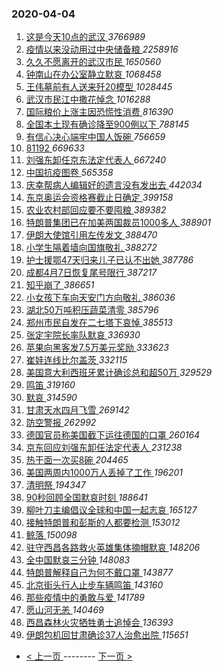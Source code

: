 ### 2020-04-04 
1. [ 这是今天10点的武汉 ](https://s.weibo.com/weibo?q=%23%E8%BF%99%E6%98%AF%E4%BB%8A%E5%A4%A910%E7%82%B9%E7%9A%84%E6%AD%A6%E6%B1%89%23&Refer=top) *3766989*
1. [ 疫情以来没动用过中央储备粮 ](https://s.weibo.com/weibo?q=%23%E7%96%AB%E6%83%85%E4%BB%A5%E6%9D%A5%E6%B2%A1%E5%8A%A8%E7%94%A8%E8%BF%87%E4%B8%AD%E5%A4%AE%E5%82%A8%E5%A4%87%E7%B2%AE%23&Refer=top) *2258916*
1. [ 久久不愿离开的武汉市民 ](https://s.weibo.com/weibo?q=%E4%B9%85%E4%B9%85%E4%B8%8D%E6%84%BF%E7%A6%BB%E5%BC%80%E7%9A%84%E6%AD%A6%E6%B1%89%E5%B8%82%E6%B0%91&Refer=top) *1650560*
1. [ 钟南山在办公室静立默哀 ](https://s.weibo.com/weibo?q=%23%E9%92%9F%E5%8D%97%E5%B1%B1%E5%9C%A8%E5%8A%9E%E5%85%AC%E5%AE%A4%E9%9D%99%E7%AB%8B%E9%BB%98%E5%93%80%23&Refer=top) *1068458*
1. [ 王伟墓前有人送来歼20模型 ](https://s.weibo.com/weibo?q=%23%E7%8E%8B%E4%BC%9F%E5%A2%93%E5%89%8D%E6%9C%89%E4%BA%BA%E9%80%81%E6%9D%A5%E6%AD%BC20%E6%A8%A1%E5%9E%8B%23&Refer=top) *1028445*
1. [ 武汉市民江中撒花悼念 ](https://s.weibo.com/weibo?q=%E6%AD%A6%E6%B1%89%E5%B8%82%E6%B0%91%E6%B1%9F%E4%B8%AD%E6%92%92%E8%8A%B1%E6%82%BC%E5%BF%B5&Refer=top) *1016288*
1. [ 国际粮价上涨主因恐慌性消费 ](https://s.weibo.com/weibo?q=%23%E5%9B%BD%E9%99%85%E7%B2%AE%E4%BB%B7%E4%B8%8A%E6%B6%A8%E4%B8%BB%E5%9B%A0%E6%81%90%E6%85%8C%E6%80%A7%E6%B6%88%E8%B4%B9%23&Refer=top) *816390*
1. [ 全国本土现有确诊降至900例以下 ](https://s.weibo.com/weibo?q=%23%E5%85%A8%E5%9B%BD%E6%9C%AC%E5%9C%9F%E7%8E%B0%E6%9C%89%E7%A1%AE%E8%AF%8A%E9%99%8D%E8%87%B3900%E4%BE%8B%E4%BB%A5%E4%B8%8B%23&Refer=top) *788145*
1. [ 有信心决心端牢中国人饭碗 ](https://s.weibo.com/weibo?q=%23%E6%9C%89%E4%BF%A1%E5%BF%83%E5%86%B3%E5%BF%83%E7%AB%AF%E7%89%A2%E4%B8%AD%E5%9B%BD%E4%BA%BA%E9%A5%AD%E7%A2%97%23&Refer=top) *756659*
1. [ 81192 ](https://s.weibo.com/weibo?q=81192&Refer=top) *669633*
1. [ 刘强东卸任京东法定代表人 ](https://s.weibo.com/weibo?q=%23%E5%88%98%E5%BC%BA%E4%B8%9C%E5%8D%B8%E4%BB%BB%E4%BA%AC%E4%B8%9C%E6%B3%95%E5%AE%9A%E4%BB%A3%E8%A1%A8%E4%BA%BA%23&Refer=top) *667240*
1. [ 中国抗疫图卷 ](https://s.weibo.com/weibo?q=%23%E4%B8%AD%E5%9B%BD%E6%8A%97%E7%96%AB%E5%9B%BE%E5%8D%B7%23&Refer=top) *565358*
1. [ 庆幸帮病人编辑好的遗言没有发出去 ](https://s.weibo.com/weibo?q=%E5%BA%86%E5%B9%B8%E5%B8%AE%E7%97%85%E4%BA%BA%E7%BC%96%E8%BE%91%E5%A5%BD%E7%9A%84%E9%81%97%E8%A8%80%E6%B2%A1%E6%9C%89%E5%8F%91%E5%87%BA%E5%8E%BB&Refer=top) *442034*
1. [ 东京奥运会资格赛截止日确定 ](https://s.weibo.com/weibo?q=%E4%B8%9C%E4%BA%AC%E5%A5%A5%E8%BF%90%E4%BC%9A%E8%B5%84%E6%A0%BC%E8%B5%9B%E6%88%AA%E6%AD%A2%E6%97%A5%E7%A1%AE%E5%AE%9A&Refer=top) *399158*
1. [ 农业农村部回应要不要囤粮 ](https://s.weibo.com/weibo?q=%23%E5%86%9C%E4%B8%9A%E5%86%9C%E6%9D%91%E9%83%A8%E5%9B%9E%E5%BA%94%E8%A6%81%E4%B8%8D%E8%A6%81%E5%9B%A4%E7%B2%AE%23&Refer=top) *389382*
1. [ 特朗普集团已在加美两国裁员1000多人 ](https://s.weibo.com/weibo?q=%E7%89%B9%E6%9C%97%E6%99%AE%E9%9B%86%E5%9B%A2%E5%B7%B2%E5%9C%A8%E5%8A%A0%E7%BE%8E%E4%B8%A4%E5%9B%BD%E8%A3%81%E5%91%981000%E5%A4%9A%E4%BA%BA&Refer=top) *388901*
1. [ 伊朗大使馆引用左传发文 ](https://s.weibo.com/weibo?q=%23%E4%BC%8A%E6%9C%97%E5%A4%A7%E4%BD%BF%E9%A6%86%E5%BC%95%E7%94%A8%E5%B7%A6%E4%BC%A0%E5%8F%91%E6%96%87%23&Refer=top) *388470*
1. [ 小学生隔着墙向国旗敬礼 ](https://s.weibo.com/weibo?q=%E5%B0%8F%E5%AD%A6%E7%94%9F%E9%9A%94%E7%9D%80%E5%A2%99%E5%90%91%E5%9B%BD%E6%97%97%E6%95%AC%E7%A4%BC&Refer=top) *388272*
1. [ 护士援鄂47天归来儿子已认不出她 ](https://s.weibo.com/weibo?q=%E6%8A%A4%E5%A3%AB%E6%8F%B4%E9%84%8247%E5%A4%A9%E5%BD%92%E6%9D%A5%E5%84%BF%E5%AD%90%E5%B7%B2%E8%AE%A4%E4%B8%8D%E5%87%BA%E5%A5%B9&Refer=top) *387786*
1. [ 成都4月7日恢复尾号限行 ](https://s.weibo.com/weibo?q=%E6%88%90%E9%83%BD4%E6%9C%887%E6%97%A5%E6%81%A2%E5%A4%8D%E5%B0%BE%E5%8F%B7%E9%99%90%E8%A1%8C&Refer=top) *387217*
1. [ 知乎崩了 ](https://s.weibo.com/weibo?q=%23%E7%9F%A5%E4%B9%8E%E5%B4%A9%E4%BA%86%23&Refer=top) *386651*
1. [ 小女孩下车向天安门方向敬礼 ](https://s.weibo.com/weibo?q=%E5%B0%8F%E5%A5%B3%E5%AD%A9%E4%B8%8B%E8%BD%A6%E5%90%91%E5%A4%A9%E5%AE%89%E9%97%A8%E6%96%B9%E5%90%91%E6%95%AC%E7%A4%BC&Refer=top) *386036*
1. [ 湖北50万吨积压蔬菜清零 ](https://s.weibo.com/weibo?q=%E6%B9%96%E5%8C%9750%E4%B8%87%E5%90%A8%E7%A7%AF%E5%8E%8B%E8%94%AC%E8%8F%9C%E6%B8%85%E9%9B%B6&Refer=top) *385796*
1. [ 郑州市民自发在二七塔下哀悼 ](https://s.weibo.com/weibo?q=%E9%83%91%E5%B7%9E%E5%B8%82%E6%B0%91%E8%87%AA%E5%8F%91%E5%9C%A8%E4%BA%8C%E4%B8%83%E5%A1%94%E4%B8%8B%E5%93%80%E6%82%BC&Refer=top) *385513*
1. [ 张定宇院长率队默哀 ](https://s.weibo.com/weibo?q=%E5%BC%A0%E5%AE%9A%E5%AE%87%E9%99%A2%E9%95%BF%E7%8E%87%E9%98%9F%E9%BB%98%E5%93%80&Refer=top) *336930*
1. [ 苹果向黑客发7.5万美元奖励 ](https://s.weibo.com/weibo?q=%23%E8%8B%B9%E6%9E%9C%E5%90%91%E9%BB%91%E5%AE%A2%E5%8F%917.5%E4%B8%87%E7%BE%8E%E5%85%83%E5%A5%96%E5%8A%B1%23&Refer=top) *333623*
1. [ 崔娃连线比尔盖茨 ](https://s.weibo.com/weibo?q=%E5%B4%94%E5%A8%83%E8%BF%9E%E7%BA%BF%E6%AF%94%E5%B0%94%E7%9B%96%E8%8C%A8&Refer=top) *332115*
1. [ 美国意大利西班牙累计确诊总和超50万 ](https://s.weibo.com/weibo?q=%23%E7%BE%8E%E5%9B%BD%E6%84%8F%E5%A4%A7%E5%88%A9%E8%A5%BF%E7%8F%AD%E7%89%99%E7%B4%AF%E8%AE%A1%E7%A1%AE%E8%AF%8A%E6%80%BB%E5%92%8C%E8%B6%8550%E4%B8%87%23&Refer=top) *329529*
1. [ 鸣笛 ](https://s.weibo.com/weibo?q=%E9%B8%A3%E7%AC%9B&Refer=top) *319160*
1. [ 默哀 ](https://s.weibo.com/weibo?q=%E9%BB%98%E5%93%80&Refer=top) *314590*
1. [ 甘肃天水四月飞雪 ](https://s.weibo.com/weibo?q=%23%E7%94%98%E8%82%83%E5%A4%A9%E6%B0%B4%E5%9B%9B%E6%9C%88%E9%A3%9E%E9%9B%AA%23&Refer=top) *269142*
1. [ 防空警报 ](https://s.weibo.com/weibo?q=%E9%98%B2%E7%A9%BA%E8%AD%A6%E6%8A%A5&Refer=top) *262992*
1. [ 德国官员称美国截下运往德国的口罩 ](https://s.weibo.com/weibo?q=%23%E5%BE%B7%E5%9B%BD%E5%AE%98%E5%91%98%E7%A7%B0%E7%BE%8E%E5%9B%BD%E6%88%AA%E4%B8%8B%E8%BF%90%E5%BE%80%E5%BE%B7%E5%9B%BD%E7%9A%84%E5%8F%A3%E7%BD%A9%23&Refer=top) *260164*
1. [ 京东回应刘强东卸任法定代表人 ](https://s.weibo.com/weibo?q=%E4%BA%AC%E4%B8%9C%E5%9B%9E%E5%BA%94%E5%88%98%E5%BC%BA%E4%B8%9C%E5%8D%B8%E4%BB%BB%E6%B3%95%E5%AE%9A%E4%BB%A3%E8%A1%A8%E4%BA%BA&Refer=top) *231238*
1. [ 热干面一次买8碗 ](https://s.weibo.com/weibo?q=%23%E7%83%AD%E5%B9%B2%E9%9D%A2%E4%B8%80%E6%AC%A1%E4%B9%B08%E7%A2%97%23&Refer=top) *204465*
1. [ 美国两周内1000万人丢掉了工作 ](https://s.weibo.com/weibo?q=%23%E7%BE%8E%E5%9B%BD%E4%B8%A4%E5%91%A8%E5%86%851000%E4%B8%87%E4%BA%BA%E4%B8%A2%E6%8E%89%E4%BA%86%E5%B7%A5%E4%BD%9C%23&Refer=top) *196201*
1. [ 清明祭 ](https://s.weibo.com/weibo?q=%23%E6%B8%85%E6%98%8E%E7%A5%AD%23&Refer=top) *194347*
1. [ 90秒回顾全国默哀时刻 ](https://s.weibo.com/weibo?q=%2390%E7%A7%92%E5%9B%9E%E9%A1%BE%E5%85%A8%E5%9B%BD%E9%BB%98%E5%93%80%E6%97%B6%E5%88%BB%23&Refer=top) *188641*
1. [ 柳叶刀主编倡议全球和中国一起志哀 ](https://s.weibo.com/weibo?q=%E6%9F%B3%E5%8F%B6%E5%88%80%E4%B8%BB%E7%BC%96%E5%80%A1%E8%AE%AE%E5%85%A8%E7%90%83%E5%92%8C%E4%B8%AD%E5%9B%BD%E4%B8%80%E8%B5%B7%E5%BF%97%E5%93%80&Refer=top) *165127*
1. [ 接触特朗普和彭斯的人都要检测 ](https://s.weibo.com/weibo?q=%E6%8E%A5%E8%A7%A6%E7%89%B9%E6%9C%97%E6%99%AE%E5%92%8C%E5%BD%AD%E6%96%AF%E7%9A%84%E4%BA%BA%E9%83%BD%E8%A6%81%E6%A3%80%E6%B5%8B&Refer=top) *153012*
1. [ 鲸落 ](https://s.weibo.com/weibo?q=%E9%B2%B8%E8%90%BD&Refer=top) *150098*
1. [ 驻守西昌各路救火英雄集体摘帽默哀 ](https://s.weibo.com/weibo?q=%E9%A9%BB%E5%AE%88%E8%A5%BF%E6%98%8C%E5%90%84%E8%B7%AF%E6%95%91%E7%81%AB%E8%8B%B1%E9%9B%84%E9%9B%86%E4%BD%93%E6%91%98%E5%B8%BD%E9%BB%98%E5%93%80&Refer=top) *148206*
1. [ 全中国默哀三分钟 ](https://s.weibo.com/weibo?q=%23%E5%85%A8%E4%B8%AD%E5%9B%BD%E9%BB%98%E5%93%80%E4%B8%89%E5%88%86%E9%92%9F%23&Refer=top) *148083*
1. [ 特朗普解释自己为何不戴口罩 ](https://s.weibo.com/weibo?q=%23%E7%89%B9%E6%9C%97%E6%99%AE%E8%A7%A3%E9%87%8A%E8%87%AA%E5%B7%B1%E4%B8%BA%E4%BD%95%E4%B8%8D%E6%88%B4%E5%8F%A3%E7%BD%A9%23&Refer=top) *143877*
1. [ 北京街头行人止步车辆鸣笛 ](https://s.weibo.com/weibo?q=%23%E5%8C%97%E4%BA%AC%E8%A1%97%E5%A4%B4%E8%A1%8C%E4%BA%BA%E6%AD%A2%E6%AD%A5%E8%BD%A6%E8%BE%86%E9%B8%A3%E7%AC%9B%23&Refer=top) *143160*
1. [ 那些疫情中的勇敢与爱 ](https://s.weibo.com/weibo?q=%E9%82%A3%E4%BA%9B%E7%96%AB%E6%83%85%E4%B8%AD%E7%9A%84%E5%8B%87%E6%95%A2%E4%B8%8E%E7%88%B1&Refer=top) *141789*
1. [ 愿山河无恙 ](https://s.weibo.com/weibo?q=%23%E6%84%BF%E5%B1%B1%E6%B2%B3%E6%97%A0%E6%81%99%23&Refer=top) *140469*
1. [ 西昌森林火灾牺牲勇士追悼会 ](https://s.weibo.com/weibo?q=%E8%A5%BF%E6%98%8C%E6%A3%AE%E6%9E%97%E7%81%AB%E7%81%BE%E7%89%BA%E7%89%B2%E5%8B%87%E5%A3%AB%E8%BF%BD%E6%82%BC%E4%BC%9A&Refer=top) *136393*
1. [ 伊朗包机回甘肃确诊37人治愈出院 ](https://s.weibo.com/weibo?q=%E4%BC%8A%E6%9C%97%E5%8C%85%E6%9C%BA%E5%9B%9E%E7%94%98%E8%82%83%E7%A1%AE%E8%AF%8A37%E4%BA%BA%E6%B2%BB%E6%84%88%E5%87%BA%E9%99%A2&Refer=top) *115651* 

- [ < 上一页 ](https://github.com/able8/weibo-hot-record/blob/master/2020-04-03.md) -------- [ 下一页 > ](https://github.com/able8/weibo-hot-record/blob/master/2020-04-05.md)